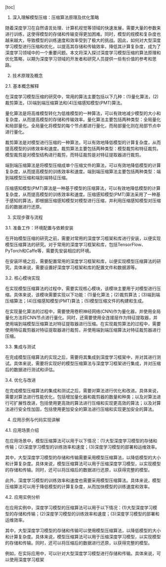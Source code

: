 
[toc]                    
                
                
1. 深入理解模型压缩：压缩算法原理及优化策略

随着深度学习在自然语言处理、计算机视觉等领域的快速发展，需要大量的参数来进行训练，这使得模型的存储和传输变得更加困难。同时，模型的规模和复杂度也越来越大，导致模型的训练速度和效率受到了极大的挑战。因此，如何对大型深度学习模型进行压缩和优化，以提高其存储和传输效率，降低其计算复杂度，成为了深度学习领域中的一个重要问题。本文将深入探讨深度学习模型压缩的算法原理和优化策略，以期为深度学习领域的开发者和研究人员提供一些有价值的参考和思路。

2. 技术原理及概念

2.1. 基本概念解释

在深度学习模型压缩的研究中，常用的算法主要包括以下几种：(1)量化算法，(2)裁剪算法，(3)端到端压缩算法和(4)压缩感知模型(PMT)算法。

量化算法是将高维模型转化为低维模型的一种算法，可以有效地减少模型的大小和复杂度，从而提高模型的存储和传输效率。量化算法主要包括两种类型：全局量化和局部量化。全局量化将模型的每个节点都进行量化，而局部量化则在局部节点中进行量化。

裁剪算法是对模型进行压缩的一种算法，可以有效地降低模型的计算复杂度，从而提高模型的训练效率和速度。裁剪算法主要包括两种类型：模型裁剪和特征裁剪。模型裁剪是对模型结构进行裁剪，而特征裁剪是对特征提取器进行裁剪。

端到端压缩算法是将模型压缩成单个压缩文件的算法，可以有效地降低模型的计算复杂度，从而提高模型的训练效率和速度。端到端压缩算法主要包括两种类型：端到端模型压缩和端到端特征压缩。

压缩感知模型(PMT)算法是一种基于模型的压缩算法，可以有效地降低模型的计算复杂度，从而提高模型的训练效率和速度。压缩感知模型(PMT)算法采用了一种基于感知的算法，即根据压缩感知模型对模型进行压缩，并利用压缩感知模型对压缩后的数据进行还原。

3. 实现步骤与流程

3.1. 准备工作：环境配置与依赖安装

在开始模型压缩的研究之前，需要对常用的深度学习框架和库进行安装，以便实现模型压缩算法的研究。对于常用的深度学习框架和库，包括TensorFlow、PyTorch和Caffe等，需要先安装相应的环境。

在安装环境之后，需要配置常用的深度学习框架和库，以便实现模型压缩算法的研究。具体来说，需要设置好深度学习框架和库的配置文件和数据源等。

3.2. 核心模块实现

在实现模型压缩算法的过程中，需要实现核心模块，该模块主要用于对模型进行压缩。具体来说，该模块需要实现以下功能：(1)量化算法；(2)裁剪算法；(3)端到端压缩算法；(4)压缩感知模型(PMT)算法；(5)模型压缩文件的构建和生成。

在实现量化算法的过程中，需要使用卷积神经网络(CNN)作为量化器，并使用全局量化方法将CNN节点进行量化。同时，还需要使用全连接层作为特征提取器，并使用端到端模型压缩算法对特征提取器进行压缩。在实现裁剪算法的过程中，需要使用特征裁剪器对特征提取器进行裁剪，并使用端到端压缩算法对特征裁剪器进行压缩。

3.3. 集成与测试

在完成模型压缩算法的实现之后，需要将其集成到深度学习框架中，并对其进行测试。具体来说，需要将实现好的模型压缩算法与深度学习框架进行集成，并对压缩后的数据进行测试和评估。

3.4. 优化与改进

在完成模型压缩算法的集成和测试之后，需要对算法进行优化和改进。具体来说，需要对算法进行性能优化，包括增加量化器和裁剪器的数量和种类；以及对算法进行可扩展性改进，包括使用更高效的算法进行压缩和实现更高效的算法；以及对算法进行安全性加固，包括使用更加安全的算法进行压缩和实现更加安全的算法。

4. 应用示例与代码实现讲解

4.1. 应用场景介绍

在应用场景中，模型压缩算法可以用于以下情况：(1)大型深度学习模型的存储和传输；(2)深度学习模型的训练效率和速度；(3)深度学习模型的部署和运维效率。

其中，大型深度学习模型的存储和传输需要采用模型压缩算法，以降低模型的大小和计算复杂度。具体来说，模型压缩算法可以用于压缩深度学习模型，以实现模型的存储和传输。同时，还可以将压缩后的数据进行还原，以获得完整的模型。

此外，深度学习模型的训练效率和速度也需要采用模型压缩算法。具体来说，模型压缩算法可以用于降低模型的计算复杂度，从而加快模型的训练速度和效率。

4.2. 应用实例分析

在应用实例中，深度学习模型的压缩算法可以用于以下情况：(1)大型深度学习模型的存储和传输；(2)深度学习模型的训练效率和速度；(3)深度学习模型的部署和运维效率。

其中，大型深度学习模型的存储和传输可以使用模型压缩算法，以降低模型的大小和计算复杂度。具体来说，模型压缩算法可以用于压缩深度学习模型，以实现模型的存储和传输。同时，还可以将压缩后的数据进行还原，以获得完整的模型。

例如，在实际应用中，可以针对大型深度学习模型进行存储和传输。具体来说，可以使用深度学习框架


